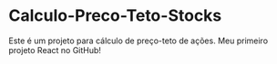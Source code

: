 # Calculo-Preco-Teto-Stocks

Este é um projeto para cálculo de preço-teto de ações.
Meu primeiro projeto React no GitHub!